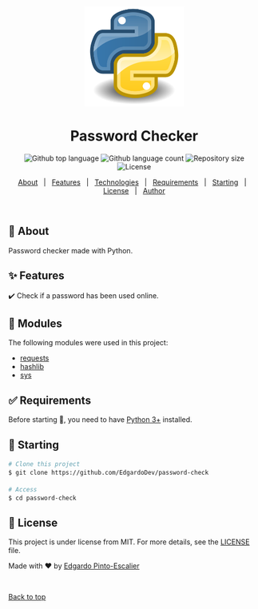 <div align="center" id="top"> 
<img src="https://github.com/EdgardoDev/MyFiles/blob/main/Python.svg.png?raw=true" alt="Python Logo" height="200" width="200"/>
</div>

<h1 align="center">Password Checker</h1>

<p align="center">
  <img alt="Github top language" src="https://img.shields.io/github/languages/top/EdgardoDev/password-check?color=1976D2">

  <img alt="Github language count" src="https://img.shields.io/github/languages/count/EdgardoDev/password-check?color=1976D2">

  <img alt="Repository size" src="https://img.shields.io/github/repo-size/EdgardoDev/password-check?color=1976D2">

  <img alt="License" src="https://img.shields.io/github/license/EdgardoDev/password-check?color=1976D2">

  <!-- <img alt="Github issues" src="https://img.shields.io/github/issues/{{YOUR_GITHUB_USERNAME}}/password-check?color=56BEB8" /> -->

  <!-- <img alt="Github forks" src="https://img.shields.io/github/forks/{{YOUR_GITHUB_USERNAME}}/password-check?color=56BEB8" /> -->

  <!-- <img alt="Github stars" src="https://img.shields.io/github/stars/{{YOUR_GITHUB_USERNAME}}/password-check?color=56BEB8" /> -->
</p>

<!-- Status -->

<!-- <h4 align="center"> 
	🚧  Password Check 🚀 Under construction...  🚧
</h4> 

<hr> -->

<p align="center">
  <a href="#dart-about">About</a> &#xa0; | &#xa0; 
  <a href="#sparkles-features">Features</a> &#xa0; | &#xa0;
  <a href="#rocket-technologies">Technologies</a> &#xa0; | &#xa0;
  <a href="#white_check_mark-requirements">Requirements</a> &#xa0; | &#xa0;
  <a href="#checkered_flag-starting">Starting</a> &#xa0; | &#xa0;
  <a href="#memo-license">License</a> &#xa0; | &#xa0;
  <a href="https://github.com/EdgardoDev" target="_blank">Author</a>
</p>

<br>

## :dart: About ##

Password checker made with Python.

## :sparkles: Features ##

:heavy_check_mark: Check if a password has been used online.


## :rocket: Modules ##

The following modules were used in this project:

- [requests](https://pypi.org/project/requests/)
- [hashlib](https://pypi.org/search/?q=hashlib)
- [sys](https://pypi.org/search/?q=sys&o=)

## :white_check_mark: Requirements ##

Before starting :checkered_flag:, you need to have [Python 3+](https://www.python.org/download/releases/3.0/) installed.

## :checkered_flag: Starting ##

```bash
# Clone this project
$ git clone https://github.com/EdgardoDev/password-check

# Access
$ cd password-check
```

## :memo: License ##

This project is under license from MIT. For more details, see the [LICENSE](LICENSE.md) file.


Made with :heart: by <a href="https://github.com/EdgardoDev" target="_blank">Edgardo Pinto-Escalier</a>

&#xa0;

<a href="#top">Back to top</a>
